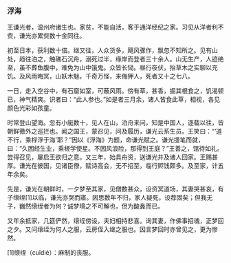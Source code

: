 <script type="text/javascript">
    var head = document.getElementsByTagName('head')[0];
    cssURL = '/public/article_1.css';
    linkTag = document.createElement('link');
    linkTag.href = cssURL;
    linkTag.setAttribute('type','text/css');
    linkTag.setAttribute('rel','stylesheet');
    head.appendChild(linkTag);
</script>
### 浮海

王谦光者，温州府诸生也。家贫，不能自活，客于通洋经纪之家。习见从洋者利不赀，谦光亦累赀数十金同往。

初至日本，获利数十倍。继又往，人众货多，飓风骤作，飘忽不知所之。见有山处，趋往泊之，触礁石沉舟，溺死过半，缘岸而登者三十余人。山无生产，人迹绝至，虽不葬鱼腹中，难免为山中饿鬼。众皆长恸。昼行夜伏，抬草木之实聊以充饥。及风雨晦冥，山妖木魅，千奇万怪，来侮狎人，死者又十之七八。

一日，走入空谷中，有石窟如室，可蔽风雨。傍有草，甚香，掘其根食之，饥渴顿已，神气精爽。识者曰：“此人参也。”如是者三月余，诸人皆食此草，相视，各见颜色光彩如孩童。

时常登山望海。忽有小艇数十，见人在山，泊舟来问，知是中国人，逐载以往，皆朝鲜徼外之巡拦也。闻之国王，蒙召见，问及履历，谦光云系生员。王笑曰：“‘道不行，乘桴浮于海’耶？”因以《浮海》为题，命谦光赋之。谦光援笔而就，曰：“久困经生业，乘槎学使星。不因风浪险，那得到王庭？”王善之，馆待如礼。尝得召见，屡启王欲归之意。又三年，始具舟资，送谦光并及诸人回家。王赐甚厚。谦光在彼国，见诸臣僚，赋诗高会，无不招至，临行赆饯颇多。及至家，计五年余矣。

先是，谦光在朝鲜时，一夕梦至其家，见僧数甚众，设资冥道场，其妻哭甚哀，有子缞绖[1]以临，谦光亦哭而寤。因思数年不归，家人疑死，设荐固矣；但我无子，巍然缞绖者为何？诚梦境之不可解也，但为酸鼻而已。

又年余抵家，几筵俨然，缞绖傍设，夫妇相持悲喜。询其妻，作佛事招魂，正梦回之夕。又问缞绖为何人之服，云房侄入继之服也。因言梦回时亦曾见之，更为惨然。

[1]缞绖（cuīdié）：麻制的丧服。

